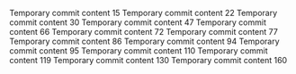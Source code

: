 Temporary commit content 15
Temporary commit content 22
Temporary commit content 30
Temporary commit content 47
Temporary commit content 66
Temporary commit content 72
Temporary commit content 77
Temporary commit content 86
Temporary commit content 94
Temporary commit content 95
Temporary commit content 110
Temporary commit content 119
Temporary commit content 130
Temporary commit content 160
